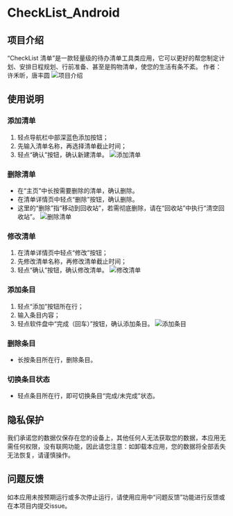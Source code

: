 # CheckList_Android

## 项目介绍
“CheckList 清单”是一款轻量级的待办清单工具类应用，它可以更好的帮您制定计划、安排日程规划、行前准备、甚至是购物清单，使您的生活有条不紊。
作者：许禾昕，唐丰圆
![项目介绍](https://images.gitee.com/uploads/images/2021/0511/113551_a8320f20_8852279.jpeg "mainImg.jpg")
## 使用说明
### 添加清单
1. 轻点导航栏中部深蓝色添加按钮；
2. 先输入清单名称，再选择清单截止时间；
3. 轻点“确认”按钮，确认新建清单。
![添加清单](https://images.gitee.com/uploads/images/2021/0511/113911_38c17016_8852279.jpeg "addList.jpg")
### 删除清单
- 在“主页”中长按需要删除的清单，确认删除。
- 在清单详情页中轻点“删除”按钮，确认删除。
- 这里的“删除”指“移动到回收站”，若需彻底删除，请在“回收站”中执行“清空回收站”。
![删除清单](https://images.gitee.com/uploads/images/2021/0511/113609_8acb6220_8852279.jpeg "deleteList.jpg")
### 修改清单
1. 在清单详情页中轻点“修改”按钮；
2. 先修改清单名称，再修改清单截止时间；
3. 轻点“确认”按钮，确认修改清单。
![修改清单](https://images.gitee.com/uploads/images/2021/0511/114530_527f4e34_8852279.jpeg "IMG_1980.jpg")
### 添加条目
1. 轻点“添加”按钮所在行；
2. 输入条目内容；
3. 轻点软件盘中“完成（回车）”按钮，确认添加条目。
![添加条目](https://images.gitee.com/uploads/images/2021/0511/114723_13a6e6d7_8852279.jpeg "IMG_1981.jpg")
### 删除条目
- 长按条目所在行，删除条目。
### 切换条目状态
- 轻点条目所在行，即可切换条目“完成/未完成”状态。
## 隐私保护
我们承诺您的数据仅保存在您的设备上，其他任何人无法获取您的数据，本应用无需任何权限，没有联网功能，因此请您注意：如卸载本应用，您的数据将全部丢失无法恢复，请谨慎操作。
## 问题反馈
如本应用未按预期运行或多次停止运行，请使用应用中“问题反馈”功能进行反馈或在本项目内提交issue。